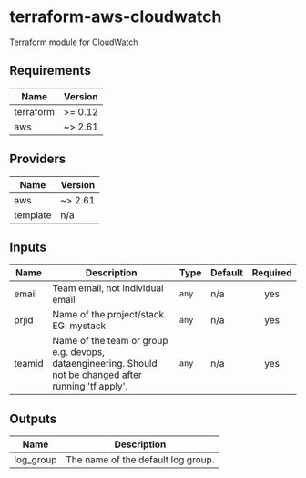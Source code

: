 # terraform-aws-cloudwatch
Terraform module for CloudWatch

## Requirements

| Name | Version |
|------|---------|
| terraform | >= 0.12 |
| aws | ~> 2.61 |

## Providers

| Name | Version |
|------|---------|
| aws | ~> 2.61 |
| template | n/a |

## Inputs

| Name | Description | Type | Default | Required |
|------|-------------|------|---------|:--------:|
| email | Team email, not individual email | `any` | n/a | yes |
| prjid | Name of the project/stack.  EG: mystack | `any` | n/a | yes |
| teamid | Name of the team or group e.g. devops, dataengineering. Should not be changed after running 'tf apply'. | `any` | n/a | yes |

## Outputs

| Name | Description |
|------|-------------|
| log\_group | The name of the default log group. |

